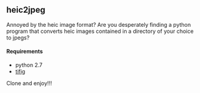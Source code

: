 ## heic2jpeg

Annoyed by the heic image format?
Are you desperately finding a python program that converts heic images contained in a directory of your choice to jpegs?

#### Requirements
- python 2.7
- [tifig](https://github.com/monostream/tifig)

Clone and enjoy!!!
